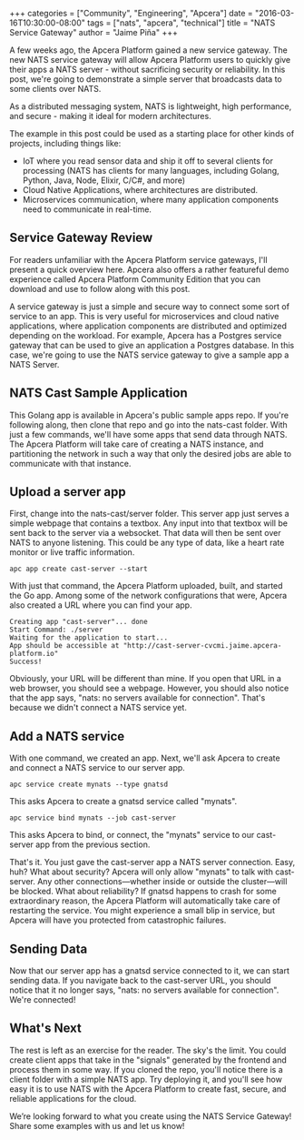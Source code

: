 +++
categories = ["Community", "Engineering", "Apcera"]
date = "2016-03-16T10:30:00-08:00"
tags = ["nats", "apcera", "technical"]
title = "NATS Service Gateway"
author = "Jaime Piña"
+++

A few weeks ago, the Apcera Platform gained a new service gateway. The new NATS service gateway will allow Apcera Platform users to quickly give their apps a NATS server - without sacrificing security or reliability. In this post, we're going to demonstrate a simple server that broadcasts data to some clients over NATS.

As a distributed messaging system, NATS is lightweight, high performance, and secure - making it ideal for modern architectures.

The example in this post could be used as a starting place for other kinds of projects, including things like:

- IoT where you read sensor data and ship it off to several clients for processing (NATS has clients for many languages, including Golang, Python, Java, Node, Elixir, C/C#, and more)
- Cloud Native Applications, where architectures are distributed.
- Microservices communication, where many application components need to communicate in real-time.

## Service Gateway Review
For readers unfamiliar with the Apcera Platform service gateways, I'll present a quick overview here. Apcera also offers a rather featureful demo experience called Apcera Platform Community Edition that you can download and use to follow along with this post.

A service gateway is just a simple and secure way to connect some sort of service to an app. This is very useful for microservices and cloud native applications, where application components are distributed and optimized depending on the workload. For example, Apcera has a Postgres service gateway that can be used to give an application a Postgres database. In this case, we're going to use the NATS service gateway to give a sample app a NATS Server.
## NATS Cast Sample Application
This Golang app is available in Apcera's public sample apps repo. If you're following along, then clone that repo and go into the nats-cast folder. With just a few commands, we'll have some apps that send data through NATS. The Apcera Platform will take care of creating a NATS instance, and partitioning the network in such a way that only the desired jobs are able to communicate with that instance.

## Upload a server app
First, change into the nats-cast/server folder. This server app just serves a simple webpage that contains a textbox. Any input into that textbox will be sent back to the server via a websocket. That data will then be sent over NATS to anyone listening. This could be any type of data, like a heart rate monitor or live traffic information.

```
apc app create cast-server --start
```

With just that command, the Apcera Platform uploaded, built, and started the Go app. Among some of the network configurations that were, Apcera also created a URL where you can find your app.

```
Creating app "cast-server"... done
Start Command: ./server
Waiting for the application to start...
App should be accessible at "http://cast-server-cvcmi.jaime.apcera-platform.io"
Success!
```

Obviously, your URL will be different than mine. If you open that URL in a web browser, you should see a webpage. However, you should also notice that the app says, "nats: no servers available for connection". That's because we didn't connect a NATS service yet.
## Add a NATS service
With one command, we created an app. Next, we'll ask Apcera to create and connect a NATS  service to our server app.

```
apc service create mynats --type gnatsd
```


This asks Apcera to create a gnatsd service called "mynats".

```
apc service bind mynats --job cast-server
```

This asks Apcera to bind, or connect, the "mynats" service to our cast-server app from the previous section.

That's it. You just gave the cast-server app a NATS server connection. Easy, huh? What about security? Apcera will only allow "mynats" to talk with cast-server. Any other connections—whether inside or outside the cluster—will be blocked. What about reliability? If gnatsd happens to crash for some extraordinary reason, the Apcera Platform will automatically take care of restarting the service. You might experience a small blip in service, but Apcera will have you protected from catastrophic failures.
## Sending Data
Now that our server app has a gnatsd service connected to it, we can start sending data. If you navigate back to the cast-server URL, you should notice that it no longer says, "nats: no servers available for connection". We're connected!
## What's Next
The rest is left as an exercise for the reader. The sky's the limit. You could create client apps that take in the "signals" generated by the frontend and process them in some way. If you cloned the repo, you'll notice there is a client folder with a simple NATS app. Try deploying it, and you'll see how easy it is to use NATS with the Apcera Platform to create fast, secure, and reliable applications for the cloud.

We’re looking forward to what you create using the NATS Service Gateway! Share some examples with us and let us know!
